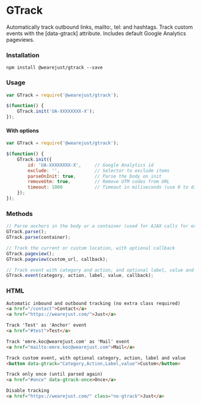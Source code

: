 # GTrack
Automatically track outbound links, mailto:, tel: and hashtags. Track custom events with the [data-gtrack] attribute. Includes default Google Analytics pageviews.

### Installation
```
npm install @wearejust/gtrack --save
```

### Usage
```javascript
var GTrack = require('@wearejust/gtrack');

$(function() {
    GTrack.init('UA-XXXXXXXX-X');
});
```

#### With options
```javascript
var GTrack = require('@wearejust/gtrack');

$(function() {
    GTrack.init({
        id: 'UA-XXXXXXXX-X',     // Google Analytics id
        exclude: '',             // Selector to exclude items
        parseOnInit: true,       // Parse the body on init
        removeUtm: true,         // Remove UTM codes from URL
        timeout: 1000            // Timeout in miliseconds (use 0 to disable)
    });
});
```

### Methods
```javascript
// Parse anchors in the body or a container (used for AJAX calls for example)
GTrack.parse();
GTrack.parse(container);

// Track the current or custom location, with optional callback
GTrack.pageview();
GTrack.pageview(custom_url, callback);

// Track event with category and action, and optional label, value and callback
GTrack.event(category, action, label, value, callback);
```

### HTML
```html
Automatic inbound and outbound tracking (no extra class required)
<a href="/contact">Contact</a>
<a href="https://wearejust.com/">Just</a>

Track 'Test' as 'Anchor' event
<a href="#test">Test</a>

Track 'emre.koc@wearejust.com' as 'Mail' event
<a href="mailto:emre.koc@wearejust.com">Mail</a>

Track custom event, with optional category, action, label and value
<button data-gtrack="Category,Action,Label,value">Custom</button>

Track only once (until parsed again)
<a href="#once" data-gtrack-once>Once</a>

Disable tracking
<a href="https://wearejust.com/" class="no-gtrack">Just</a>
```

